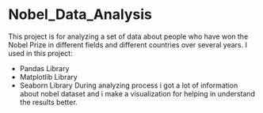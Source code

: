 # Nobel_Data_Analysis
This project is for analyzing a set of data about people who have won the Nobel Prize in different fields and different countries over several years.
I used in this project:
- Pandas Library
- Matplotlib Library
- Seaborn Library
During analyzing process i got a lot of information about nobel dataset and i make a visualization for helping in understand the results better.
